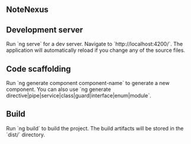 <h2>NoteNexus</h2>

<h2>Development server</h2>

<p>Run `ng serve` for a dev server. Navigate to `http://localhost:4200/`. The application will automatically reload if you change any of the source files.</p>

<h2>Code scaffolding</h2>
<p>Run `ng generate component component-name` to generate a new component. You can also use `ng generate directive|pipe|service|class|guard|interface|enum|module`.</p>

<h2>Build</h2>

<p>Run `ng build` to build the project. The build artifacts will be stored in the `dist/` directory.</p>
 
